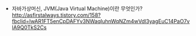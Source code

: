 * 자바가상머신, JVM(Java Virtual Machine)이란 무엇인가?</br>
http://asfirstalways.tistory.com/158?fbclid=IwAR1FT5enCpDAFYv3NWaqIuhnWqNZm4wVdl3yagEuC14PaO7vlA9Q0TkS2Cs</br>
